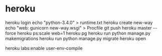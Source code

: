 # heroku

heroku login
echo "python-3.4.0" > runtime.txt
heroku create new-way
echo "web: gunicorn new-way.wsgi" > Procfile
git push heroku master --force
heroku ps:scale web=1
heroku pg
heroku run python manage.py makemigrations
heroku run python manage.py migrate
heroku open

heroku labs:enable user-env-compile


[1]: https://toolbelt.heroku.com/debian